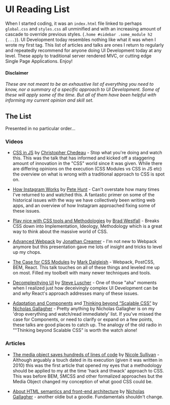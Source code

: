 # UI Reading List

When I started coding, it was an `index.html` file linked to perhaps `global.css` and `styles.css` all unminified and with an increasing amount of cascade to override previous styles. (`.home #sidebar .some_module h2 {...}`). UI Development today resembles nothing like what it was when I wrote my first tag. This list of articles and talks are ones I return to regularly and repeatedly recommend for anyone doing UI Development today at any level. These apply to traditional server rendered MVC, or cutting edge Single Page Applications. Enjoy!

#### Disclaimer
_These are not meant to be an exhaustive list of everything you need to know, nor a summary of a specific approach to UI Development. Some of these will apply some of the time. But all of them have been helpful with informing my current opinion and skill set._

## The List

Presented in no particular order...

### Videos

* [CSS in JS](https://vimeo.com/116209150) by [Christopher Chedeau](http://blog.vjeux.com/2014/javascript/react-css-in-js-nationjs.html) - Stop what you're doing and watch this. This was the talk that has informed and kicked off a staggering amount of innovation in the "CSS" world since it was given. While there are differing opinions on the execution (CSS Modules vs CSS in JS etc) the overview on what is wrong with a traditional approach to CSS is spot on.

* [How Instagram Works](https://www.youtube.com/watch?v=VkTCL6Nqm6Y) by [Pete Hunt](https://twitter.com/floydophone) - Can't overstate how many times I've returned to and watched this. A fantastic primer on some of the historical issues with the way we have collectively been writing web apps, and an overview of how Instagram approached fixing some of these issues.

* [Play nice with CSS tools and Methodologies](https://www.youtube.com/watch?v=-bZSTMLqf8Q) by [Brad Westfall](https://twitter.com/bradwestfall) - Breaks CSS down into Implementation, Ideology, Methodology which is a great way to think about the massive world of CSS.

* [Advanced Webpack](https://www.youtube.com/watch?v=MzVFrIAwwS8) by [Jonathan Creamer](http://jonathancreamer.com/) - I'm not new to Webpack anymore but this presentation gave me lots of insight and tricks to level up my chops.

* [The Case for CSS Modules](https://www.youtube.com/watch?v=zR1lOuyQEt8) by [Mark Dalgleish](http://markdalgleish.com/) - Webpack, PostCSS, BEM, React. This talk touches on all of these things and leveled me up on most. Filled my toolbelt with many newer techniques and tools.

* [Decomplexitying UI](https://www.youtube.com/watch?v=rI0GQc__0SM) by [Steve Luscher](https://twitter.com/steveluscher) - One of those "aha" moments when I realized just how deceivingly complex UI Development can be and _why_ React's approach addresses many of these issues.

* [Adaptation and Components](https://www.youtube.com/watch?v=m0oMHG6ZXvo) and [Thinking beyond “Scalable CSS”](https://www.youtube.com/watch?v=L8w3v9m6G04) by [Nicholas Gallagher](http://nicolasgallagher.com/) - Pretty anything by Nicholas Gallagher is on my 'drop everything and watch/read immediately' list. If you've missed the case for Components, or need to clarify or expand on a few points, these talks are good places to catch up. The analogy of the old radio in ""Thinking beyond Scalable CSS" is worth the watch alone!





### Articles

* [The media object saves hundreds of lines of code](http://www.stubbornella.org/content/2010/06/25/the-media-object-saves-hundreds-of-lines-of-code/) by [Nicole Sullivan](http://www.stubbornella.org/) - Although arguably a touch dated in its execution (given it was written in 2010) this was the first article that opened my eyes that a methodology should be applied to my at the time 'hack and thwack' approach to CSS. This was before BEM, SMCSS and other formalized approaches but the Media Object changed my conception of what good CSS could be.

* [About HTML semantics and front-end architecture](http://nicolasgallagher.com/about-html-semantics-front-end-architecture/) by [Nicholas Gallagher](http://nicolasgallagher.com/) - another oldie but a goodie. Fundamentals shouldn't change.


